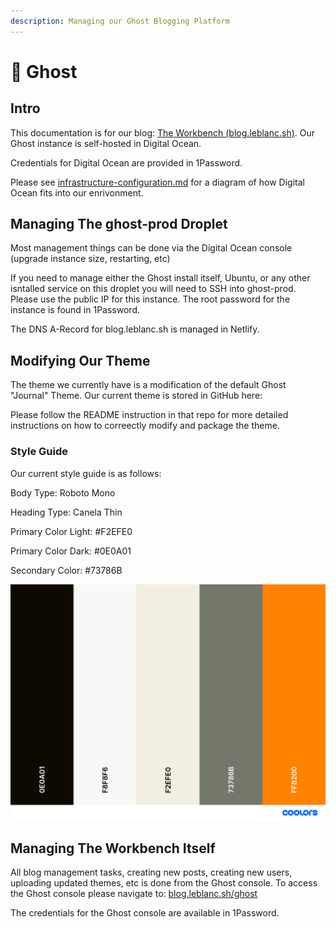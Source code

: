 ```yaml
---
description: Managing our Ghost Blogging Platform
---
```


# 👻 Ghost

## Intro

This documentation is for our blog: [The Workbench (blog.leblanc.sh)](https://blog.leblanc.sh). Our Ghost instance is self-hosted in Digital Ocean.

Credentials for Digital Ocean are provided in 1Password.&#x20;

Please see [infrastructure-configuration.md](infrastructure-configuration.md "mention") for a diagram of how Digital Ocean fits into our enrivonment.&#x20;

## Managing The ghost-prod Droplet

Most management things can be done via the Digital Ocean console (upgrade instance size, restarting, etc)

If you need to manage either the Ghost install itself, Ubuntu, or any other isntalled service on this droplet you will need to SSH into ghost-prod. Please use the public IP for this instance. The root password for the instance is found in 1Password.&#x20;

The DNS A-Record for blog.leblanc.sh is managed in Netlify.&#x20;

## Modifying Our Theme

The theme we currently have is a modification of the default Ghost "Journal" Theme. Our current theme is stored in GitHub here:

Please follow the README instruction in that repo for more detailed instructions on how to correectly modify and package the theme.

### Style Guide

Our current style guide is as follows:

Body Type: Roboto Mono

Heading Type: Canela Thin

Primary Color Light: #F2EFE0

Primary Color Dark: #0E0A01

Secondary Color: #73786B

![](../.gitbook/assets/palette.png)

## Managing The Workbench Itself

All blog management tasks, creating new posts, creating new users, uploading updated themes, etc is done from the Ghost console. To access the Ghost console please navigate to: [blog.leblanc.sh/ghost](https://blog.leblanc.sh/ghost)

The credentials for the Ghost console are available in 1Password.
